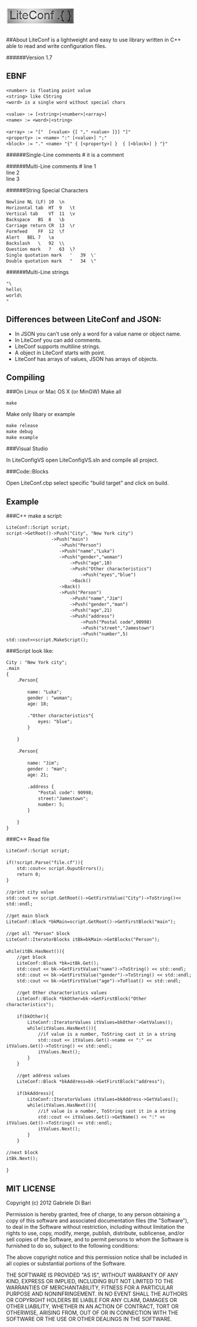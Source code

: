 ![Alt text](https://github.com/Gabriele91/LiteConf/blob/master/LiteConf.png?raw=true)
=============
##About
LiteConf is a lightweight and easy to use library written in C++ able to read and write configuration files.

######Version 1.7

EBNF
-------

    <number> is floating point value
    <string> like CString
    <word> is a single word without special chars
    
    <value> := [<string>|<number>|<array>]
    <name> := <word>|<string> 
    
    <array> := "["  [<value> {[ "," <value> ]}] "]"
    <property> := <name> ":" [<value>] ";"
    <block> := "." <name> "{" { [<property>] }  { [<block>] } "}"
 
######Single-Line comments
    # it is a comment
 
######Multi-Line comments
    # line 1\
      line 2\
      line 3

######String Special Characters

	Newline	NL (LF)	10	\n
	Horizontal tab	HT	9	\t
	Vertical tab	VT	11	\v
	Backspace	BS	8	\b
	Carriage return	CR	13	\r
	Formfeed	FF	12	\f
	Alert	BEL	7	\a
	Backslash	\	92	\\
	Question mark	?	63	\?
	Single quotation mark	'	39	\'
	Double quotation mark	"	34	\"

######Multi-Line strings

	"\
	hello\
	world\
	"

Differences between LiteConf and JSON:
-------

- In JSON you can't use only a word for a value name or object name.
- In LiteConf you can add comments.
- LiteConf supports multiline strings.
- A object in LiteConf starts with point.
- LiteConf has arrays of values, JSON has arrays of objects.


Compiling
-------
###On Linux or Mac OS X (or MinGW)
Make all
 
    make
 

Make only libary or example
 
    make release
    make debug
    make example
 

###Visual Studio

In LiteConfigVS open LiteConfigVS.sln and compile all project.

###Code::Blocks

Open LiteConf.cbp select specific "build target" and click on build.

Example
-------

###C++ make a script:

 
	LiteConf::Script script;
	script->GetRoot()->Push("City", "New York city")
					 ->Push("main")
						->Push("Person")
						->Push("name","Luka")
						->Push("gender","woman")
							->Push("age",18)
							->Push("Other characteristics")
								->Push("eyes","blue")
							->Back()
						->Back()
						->Push("Person")
							->Push("name","Jim")
							->Push("gender","man")
							->Push("age",21)
							->Push("address")
								->Push("Postal code",90998)
								->Push("street","Jamestown")
								->Push("number",5)
	std::cout<<script.MakeScript();
 


###Script look like:
 
	City : "New York city";
	.main
	{
		.Person{

			name: "Luka";
			gender : "woman";
			age: 18;
			
			."Other characteristics"{
				eyes: "blue";
			}

		}

		.Person{

			name: "Jim";
			gender : "man";
			age: 21;
			
			.address {
				"Postal code": 90998;
				street:"Jamestown";
				number: 5;
			}
			
		}
	}
 

 
###C++ Read file

 
	LiteConf::Script script;

	if(!script.Parse("file.cf")){
		std::cout<< script.OuputErrors();
		return 0;
	}

	//print city value
	std::cout << script.GetRoot()->GetFirstValue("City")->ToString()<< std::endl;

	//get main block
	LiteConf::Block *bkMain=script.GetRoot()->GetFirstBlock("main");

	//get all "Person" block
	LiteConf::IteratorBlocks itBk=bkMain->GetBlocks("Person");

	while(itBk.HasNext()){
		//get block
		LiteConf::Block *bk=itBk.Get();
		std::cout << bk->GetFirstValue("name")->ToString() << std::endl;
		std::cout << bk->GetFirstValue("gender")->ToString() << std::endl;
		std::cout << bk->GetFirstValue("age")->ToFloat() << std::endl;
		
		//get Other characteristics values
		LiteConf::Block *bkOther=bk->GetFirstBlock("Other characteristics");
		
		if(bkOther){
			LiteConf::IteratorValues itValues=bkOther->GetValues();
			while(itValues.HasNext()){
				//if value is a number, ToString cast it in a string
				std::cout << itValues.Get()->name << ":" << itValues.Get()->ToString() << std::endl;
				itValues.Next();
			}
		}
		
		//get address values
		LiteConf::Block *bkAddress=bk->GetFirstBlock("address");
		
		if(bkAddress){
			LiteConf::IteratorValues itValues=bkAddress->GetValues();
			while(itValues.HasNext()){
				//if value is a number, ToString cast it in a string
				std::cout << itValues.Get()->GetName() << ":" << itValues.Get()->ToString() << std::endl;
				itValues.Next();
			}
		}

	//next block
	itBk.Next();
	
	}
 
 
MIT LICENSE
-------

 Copyright (c) 2012 Gabriele Di Bari

 Permission is hereby granted, free of charge, to any person obtaining a copy
 of this software and associated documentation files (the "Software"), to deal
 in the Software without restriction, including without limitation the rights
 to use, copy, modify, merge, publish, distribute, sublicense, and/or sell
 copies of the Software, and to permit persons to whom the Software is
 furnished to do so, subject to the following conditions:

 The above copyright notice and this permission notice shall be included in
 all copies or substantial portions of the Software.

 THE SOFTWARE IS PROVIDED "AS IS", WITHOUT WARRANTY OF ANY KIND, EXPRESS OR
 IMPLIED, INCLUDING BUT NOT LIMITED TO THE WARRANTIES OF MERCHANTABILITY,
 FITNESS FOR A PARTICULAR PURPOSE AND NONINFRINGEMENT. IN NO EVENT SHALL THE
 AUTHORS OR COPYRIGHT HOLDERS BE LIABLE FOR ANY CLAIM, DAMAGES OR OTHER
 LIABILITY, WHETHER IN AN ACTION OF CONTRACT, TORT OR OTHERWISE, ARISING FROM,
 OUT OF OR IN CONNECTION WITH THE SOFTWARE OR THE USE OR OTHER DEALINGS IN THE
 SOFTWARE.
